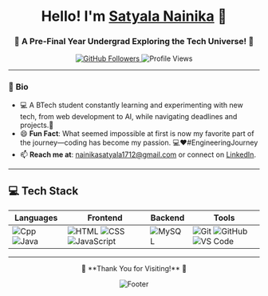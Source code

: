 

<h1 align="center"> Hello! I'm <a href="https://www.linkedin.com/in/satyala-nainika-900195322/" target="_blank">Satyala Nainika</a> 👋</h1>  
<h3 align="center">🌟 A Pre-Final Year Undergrad Exploring the Tech Universe! 🌟</h3>  

<p align="center">
  <a href="https://github.com/S-Nainika">
    <img src="https://img.shields.io/github/followers/S-Nainika?label=Follow&style=social" alt="GitHub Followers" />
  </a>
  <img src="https://komarev.com/ghpvc/?username=S-Nainika&color=yellow" alt="Profile Views" />
</p>

---

<div align="left">

### 🌱 **Bio**  
- 💻  A BTech student constantly learning and experimenting with new tech, from web development to AI, while navigating deadlines and projects.🚀  
- 😄 **Fun Fact**: What seemed impossible at first is now my favorite part of the journey—coding has become my passion. 💻❤️#EngineeringJourney
- 📫 **Reach me at**: [nainikasatyala1712@gmail.com](mailto:nainikasatyala1712@gmail.com) or connect on [LinkedIn](https://linkedin.com/in/satyala-nainika-900195322).  


</div>

---

## 💻 **Tech Stack**  

| **Languages**            | **Frontend**                | **Backend**                | **Tools**                  |
|---------------------------|-----------------------------|----------------------------|----------------------------|
| ![Cpp](https://skillicons.dev/icons?i=cpp) ![Java](https://skillicons.dev/icons?i=java)  | ![HTML](https://skillicons.dev/icons?i=html) ![CSS](https://skillicons.dev/icons?i=css) ![JavaScript](https://skillicons.dev/icons?i=js) | ![MySQL](https://skillicons.dev/icons?i=mysql) | ![Git](https://skillicons.dev/icons?i=git) ![GitHub](https://skillicons.dev/icons?i=github) ![VS Code](https://skillicons.dev/icons?i=vscode) |

---

<p align="center">  
  💖 **Thank You for Visiting!** 💖  
</p>  
<p align="center">
  <img src="https://capsule-render.vercel.app/api?type=waving&color=gradient&height=60&section=footer" alt="Footer" />
</p>  

